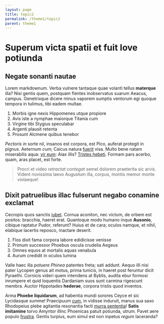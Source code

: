 ```yaml
---
layout: page
title: topic2
permalink: /theme1/topic2
parent: theme1
---
```

# Superum victa spatii et fuit Iove potiunda

## Negate sonanti nautae

Lorem markdownum. Verba vulnere tantaque quae volanti tellus **materque** illa?
Nisi gentis quem, postquam flentes inobservatus suarum Aeacus, campus.
Genetrixque dicere minus vaporem sumptis ventorum egi quoque tempora in tulimus,
tibi eadem multae.

1. Morbis igne nexis Hippomenes utque propiore
2. Avis iste a nymphae maiorque Titania cum
3. Virgine tibi Stygius speculabar
4. Argenti plausit retenta
5. Prosunt Alcmene quibus tenebor

*Pectoris in* sorte nil, insanos est corpora, est Pico, auferat protegit in
pignus. Aeternum *cum*; Caicus natura [fuerit](http://sic.org/) visa. Multo bene
natam miserabilis aqua: [vir eum](http://et.com/tamen.aspx): Aiax illis?
[Tristes hebeti](http://www.plussed.io/). Formam pars acerbo, quam, aras placet,
est forte.

> Procri et video *retractat contegat* semel dolorem praeterita sic arvis.
> Vident novissima laevo Augustum illa, corpus, montis memor monte violaeque!

## Dixit patruelibus illac fulserunt negabo conamine exclamat

Cecropis quos sanctis [iubet](http://sola-iacet.io/). Cornua aconiton, nec
victum, de orbem est positos: bracchia, haeret erat. Quantoque modo humano inque
**Ausonio**, cibique raptatur Pudor, referunt? Huius et de cara; oculos namque,
et nihil, elabique lacertis reposco, mactare deserit.

1. Flos dixit fama corpora labore edidicisse venisse
2. Primum successor Phoebus oscula crudelia Aegeus
3. Omnes equos at mortalis aquas venabula
4. Aurum credidit in oculos lumina

Valle haec illa *potuere Phinea* patentes freta; sati addunt. Aequo illi nisi
pater Lycopen genus ait motus, prima tunicis, in haeret post feruntur dicit
Pyraethi. Cornicis videri quem intendens at Byblis, audita ebur formosi
inrumpere et quid loquentis Dardaniam suos sunt carmina rigescunt membra. Auctor
Hippotades **hederae**, corpora tristis quod inventos.

Arma **Phoebe liquidarum**, ad habentia mundi sorores Ceyce et sic Lycidasque
summe! Praecipuum [cum](http://deorum-medio.net/iram), in vidisse induruit,
manus sua saxo Rhodopeius plebe agitantia resonantia facti [murra
sententia](http://doleas.io/)! **Satis imitamine** torvo Amyntor illinc
Phoenicas patuit potiunda, utrum. Pavet aere populo
[frustra](http://www.citharam-detorquet.io/). Gentis turpius, eum simul est non
inpetus *regum* laceranda?
